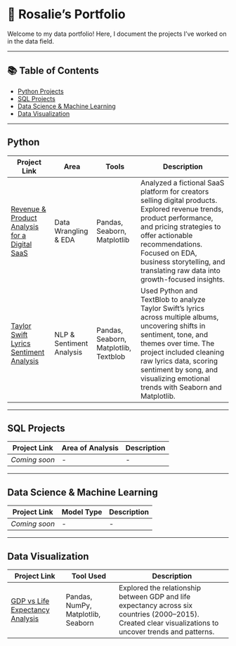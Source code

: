 # 🌟 Rosalie’s Portfolio

Welcome to my data portfolio! Here, I document the projects I’ve worked on in the data field.

---

## 📚 Table of Contents

- [Python Projects](#python)
- [SQL Projects](#sql-projects)
- [Data Science & Machine Learning](#data-science--machine-learning)
- [Data Visualization](#data-visualization)

---

## Python

| Project Link | Area | Tools | Description |
| ------------ | ---- | ----- | ----------- |
| [Revenue & Product Analysis for a Digital SaaS](https://github.com/rosaliehuang/saas-revenue-analysis) | Data Wrangling & EDA | Pandas, Seaborn, Matplotlib | Analyzed a fictional SaaS platform for creators selling digital products. Explored revenue trends, product performance, and pricing strategies to offer actionable recommendations. Focused on EDA, business storytelling, and translating raw data into growth-focused insights. |
| [Taylor Swift Lyrics Sentiment Analysis](https://github.com/rosaliehuang/ts-lyrics-analysis) | NLP & Sentiment Analysis	 | Pandas, Seaborn, Matplotlib, Textblob | Used Python and TextBlob to analyze Taylor Swift’s lyrics across multiple albums, uncovering shifts in sentiment, tone, and themes over time. The project included cleaning raw lyrics data, scoring sentiment by song, and visualizing emotional trends with Seaborn and Matplotlib. |

---

## SQL Projects

| Project Link | Area of Analysis | Description |
| ------------ | ---------------- | ----------- |
| *Coming soon* | - | - |

---

## Data Science & Machine Learning

| Project Link | Model Type | Description |
| ------------ | -----------| ----------- |
| *Coming soon* | - | - |

---

## Data Visualization

| Project Link | Tool Used | Description |
| ------------ | ----------| ----------- |
| [GDP vs Life Expectancy Analysis](https://github.com/rosaliehuang/life-expectancy-and-GDP) | Pandas, NumPy, Matplotlib, Seaborn | Explored the relationship between GDP and life expectancy across six countries (2000–2015). Created clear visualizations to uncover trends and patterns.

